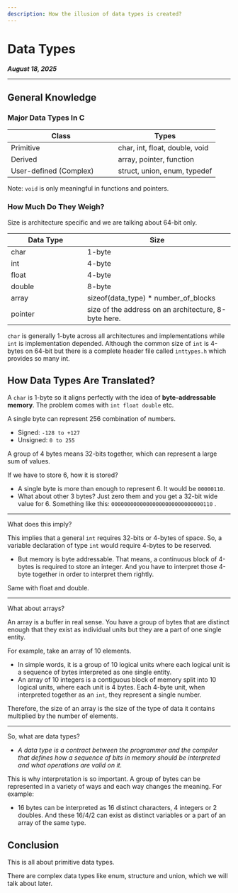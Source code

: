 ```yaml
---
description: How the illusion of data types is created?
---
```


# Data Types

_**August 18, 2025**_

***

## General Knowledge

### Major Data Types In C

<table><thead><tr><th width="226">Class</th><th>Types</th></tr></thead><tbody><tr><td>Primitive</td><td>char, int, float, double, void</td></tr><tr><td>Derived</td><td>array, pointer, function</td></tr><tr><td>User-defined (Complex)</td><td>struct, union, enum, typedef</td></tr></tbody></table>

Note: `void` is only meaningful in functions and pointers.

### How Much Do They Weigh?

Size is architecture specific and we are talking about 64-bit only.

<table><thead><tr><th width="258">Data Type</th><th width="491">Size</th></tr></thead><tbody><tr><td>char</td><td>1-byte</td></tr><tr><td>int</td><td>4-byte</td></tr><tr><td>float</td><td>4-byte</td></tr><tr><td>double</td><td>8-byte</td></tr><tr><td>array</td><td>sizeof(data_type) * number_of_blocks</td></tr><tr><td>pointer</td><td>size of the address on an architecture, 8-byte here.</td></tr></tbody></table>

`char` is generally 1-byte across all architectures and implementations while `int` is implementation depended. Although the common size of `int` is 4-bytes on 64-bit but there is a complete header file called `inttypes.h` which provides so many int.

## How Data Types Are Translated?

A `char` is 1-byte so it aligns perfectly with the idea of **byte-addressable memory**. The problem comes with `int float double` etc.

A single byte can represent 256 combination of numbers.

* Signed: `-128 to +127`
* Unsigned: `0 to 255`

A group of 4 bytes means 32-bits together, which can represent a large sum of values.

If we have to store 6, how it is stored?

* A single byte is more than enough to represent 6. It would be `00000110`.
* What about other 3 bytes? Just zero them and you get a 32-bit wide value for 6. Something like this: `00000000000000000000000000000110` .

***

What does this imply?

This implies that a general `int` requires 32-bits or 4-bytes of space. So, a variable declaration of type `int` would require 4-bytes to be reserved.

* But memory is byte addressable. That means, a continuous block of 4-bytes is required to store an integer. And you have to interpret those 4-byte together in order to interpret them rightly.

Same with float and double.

***

What about arrays?

An array is a buffer in real sense. You have a group of bytes that are distinct enough that they exist as individual units but they are a part of one single entity.

For example, take an array of 10 elements.

* In simple words, it is a group of 10 logical units where each logical unit is a sequence of bytes interpreted as one single entity.
* An array of 10 integers is a contiguous block of memory split into 10 logical units, where each unit is 4 bytes. Each 4-byte unit, when interpreted together as an `int`, they represent a single number.

Therefore, the size of an array is the size of the type of data it contains multiplied by the number of elements.

***

So, what are data types?

* _A data type is a contract between the programmer and the compiler that defines how a sequence of bits in memory should be interpreted and what operations are valid on it._

This is why interpretation is so important. A group of bytes can be represented in a variety of ways and each way changes the meaning. For example:

* 16 bytes can be interpreted as 16 distinct characters, 4 integers or 2 doubles. And these 16/4/2 can exist as distinct variables or a part of an array of the same type.

## Conclusion

This is all about primitive data types.

There are complex data types like enum, structure and union, which we will talk about later.
